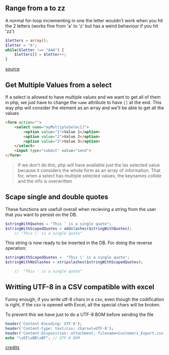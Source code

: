 ## Range from a to zz

A normal for-loop incrementing in one the letter wouldn't work when you hit the
2 letters (works fine from 'a' to 'z' but has a weird behaviour if you hit 'zz')

```php
$letters = array();
$letter = "A";
while($letter !== "AAA") {
    $letters[] = $letter++;
}
```

[source](http://stackoverflow.com/a/14278795)

## Get Multiple Values from a select

If a select is allowed to have multiple values and we want to get all of them
in php, we just have to change the `name` attribute to have `[]` at the end.
This way php will consider the element as an array and we'll be able to get
all the values

```html
<form action="">
    <select name="myMultipleSelec[]">
        <option value="1">Value 1</option>
        <option value="2">Value 2</option>
        <option value="3">Value 3</option>
    </select>
    <input type="submit" value="send">
</form>
```

> If we don't do this, php will have available just the las selected value because
it considers the whole form as an array of information. That for, when a select
has multiple selected values, the keynames collide and the info is overwritten

## Scape single and double quotes

These functions are usefull overall when recieving a string from the user that
you want to persist on the DB.

```php
$stringWithQuotes = "This ' is a single quote";
$stringWithScapedQuotes = addslashes($stringWithQuotes);
    // "This \' is a single quote"
```

This string is now ready to be inserted in the DB. For doing the reverse
operation:

```php
$stringWithScapedQuotes =  "This \' is a single quote";
$stringWithNoSlashes = stripslashes($stringWithScapedQuotes);

    //  "This ' is a single quote"
```

## Writting UTF-8 in a CSV compatible with excel
Funny enough, if you write utf-8 chars in a csv, even though the codification is
right, if the csv is opened with Excel, all the special chars will be broken.

To prevent this we have just to do a UTF-8 BOM before sending the file

```php
header('Content-Encoding: UTF-8');
header('Content-type: text/csv; charset=UTF-8');
header('Content-Disposition: attachment; filename=Customers_Export.csv');
echo "\xEF\xBB\xBF"; // UTF-8 BOM
```

[credits](http://stackoverflow.com/a/4440143)